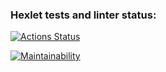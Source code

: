 ### Hexlet tests and linter status:
[![Actions Status](https://github.com/dushnila/frontend-project-46/workflows/hexlet-check/badge.svg)](https://github.com/dushnila/frontend-project-46/actions)

[![Maintainability](https://api.codeclimate.com/v1/badges/a592b09e0dbe31f7603f/maintainability)](https://codeclimate.com/github/dushnila/frontend-project-46/maintainability)